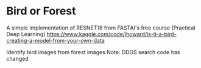 # Bird or Forest
A simple implementation of RESNET18 from FASTAI's free course (Practical Deep Learning)
https://www.kaggle.com/code/jhoward/is-it-a-bird-creating-a-model-from-your-own-data

Identify bird images from forest images
Note: DDGS search code has changed
